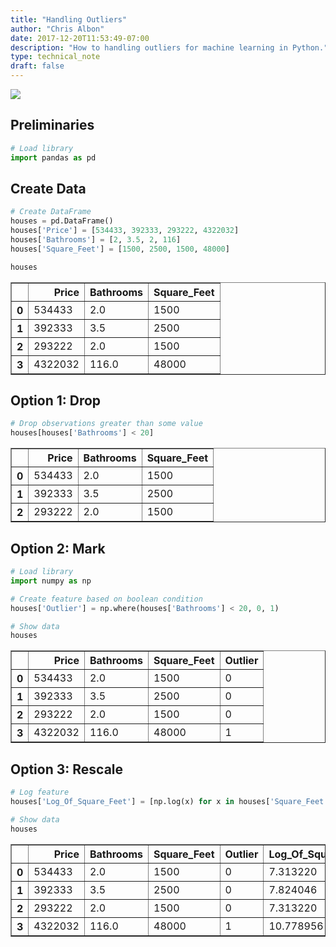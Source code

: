 ```yaml
---
title: "Handling Outliers"
author: "Chris Albon"
date: 2017-12-20T11:53:49-07:00
description: "How to handling outliers for machine learning in Python."
type: technical_note
draft: false
---
```

<a alt="Handling outliers" href="https://machinelearningflashcards.com">
    <img src="/images/machine_learning_flashcards/Outlier_print.png" class="flashcard center-block">
</a>

## Preliminaries


```python
# Load library
import pandas as pd
```

## Create Data


```python
# Create DataFrame
houses = pd.DataFrame()
houses['Price'] = [534433, 392333, 293222, 4322032]
houses['Bathrooms'] = [2, 3.5, 2, 116]
houses['Square_Feet'] = [1500, 2500, 1500, 48000]

houses
```




<div>
<style>
    .dataframe thead tr:only-child th {
        text-align: right;
    }

    .dataframe thead th {
        text-align: left;
    }

    .dataframe tbody tr th {
        vertical-align: top;
    }
</style>
<table border="1" class="dataframe">
  <thead>
    <tr style="text-align: right;">
      <th></th>
      <th>Price</th>
      <th>Bathrooms</th>
      <th>Square_Feet</th>
    </tr>
  </thead>
  <tbody>
    <tr>
      <th>0</th>
      <td>534433</td>
      <td>2.0</td>
      <td>1500</td>
    </tr>
    <tr>
      <th>1</th>
      <td>392333</td>
      <td>3.5</td>
      <td>2500</td>
    </tr>
    <tr>
      <th>2</th>
      <td>293222</td>
      <td>2.0</td>
      <td>1500</td>
    </tr>
    <tr>
      <th>3</th>
      <td>4322032</td>
      <td>116.0</td>
      <td>48000</td>
    </tr>
  </tbody>
</table>
</div>



## Option 1: Drop


```python
# Drop observations greater than some value
houses[houses['Bathrooms'] < 20]
```




<div>
<style>
    .dataframe thead tr:only-child th {
        text-align: right;
    }

    .dataframe thead th {
        text-align: left;
    }

    .dataframe tbody tr th {
        vertical-align: top;
    }
</style>
<table border="1" class="dataframe">
  <thead>
    <tr style="text-align: right;">
      <th></th>
      <th>Price</th>
      <th>Bathrooms</th>
      <th>Square_Feet</th>
    </tr>
  </thead>
  <tbody>
    <tr>
      <th>0</th>
      <td>534433</td>
      <td>2.0</td>
      <td>1500</td>
    </tr>
    <tr>
      <th>1</th>
      <td>392333</td>
      <td>3.5</td>
      <td>2500</td>
    </tr>
    <tr>
      <th>2</th>
      <td>293222</td>
      <td>2.0</td>
      <td>1500</td>
    </tr>
  </tbody>
</table>
</div>



## Option 2: Mark


```python
# Load library
import numpy as np

# Create feature based on boolean condition
houses['Outlier'] = np.where(houses['Bathrooms'] < 20, 0, 1)

# Show data
houses
```




<div>
<style>
    .dataframe thead tr:only-child th {
        text-align: right;
    }

    .dataframe thead th {
        text-align: left;
    }

    .dataframe tbody tr th {
        vertical-align: top;
    }
</style>
<table border="1" class="dataframe">
  <thead>
    <tr style="text-align: right;">
      <th></th>
      <th>Price</th>
      <th>Bathrooms</th>
      <th>Square_Feet</th>
      <th>Outlier</th>
    </tr>
  </thead>
  <tbody>
    <tr>
      <th>0</th>
      <td>534433</td>
      <td>2.0</td>
      <td>1500</td>
      <td>0</td>
    </tr>
    <tr>
      <th>1</th>
      <td>392333</td>
      <td>3.5</td>
      <td>2500</td>
      <td>0</td>
    </tr>
    <tr>
      <th>2</th>
      <td>293222</td>
      <td>2.0</td>
      <td>1500</td>
      <td>0</td>
    </tr>
    <tr>
      <th>3</th>
      <td>4322032</td>
      <td>116.0</td>
      <td>48000</td>
      <td>1</td>
    </tr>
  </tbody>
</table>
</div>



## Option 3: Rescale


```python
# Log feature
houses['Log_Of_Square_Feet'] = [np.log(x) for x in houses['Square_Feet']]

# Show data
houses
```




<div>
<style>
    .dataframe thead tr:only-child th {
        text-align: right;
    }

    .dataframe thead th {
        text-align: left;
    }

    .dataframe tbody tr th {
        vertical-align: top;
    }
</style>
<table border="1" class="dataframe">
  <thead>
    <tr style="text-align: right;">
      <th></th>
      <th>Price</th>
      <th>Bathrooms</th>
      <th>Square_Feet</th>
      <th>Outlier</th>
      <th>Log_Of_Square_Feet</th>
    </tr>
  </thead>
  <tbody>
    <tr>
      <th>0</th>
      <td>534433</td>
      <td>2.0</td>
      <td>1500</td>
      <td>0</td>
      <td>7.313220</td>
    </tr>
    <tr>
      <th>1</th>
      <td>392333</td>
      <td>3.5</td>
      <td>2500</td>
      <td>0</td>
      <td>7.824046</td>
    </tr>
    <tr>
      <th>2</th>
      <td>293222</td>
      <td>2.0</td>
      <td>1500</td>
      <td>0</td>
      <td>7.313220</td>
    </tr>
    <tr>
      <th>3</th>
      <td>4322032</td>
      <td>116.0</td>
      <td>48000</td>
      <td>1</td>
      <td>10.778956</td>
    </tr>
  </tbody>
</table>
</div>


